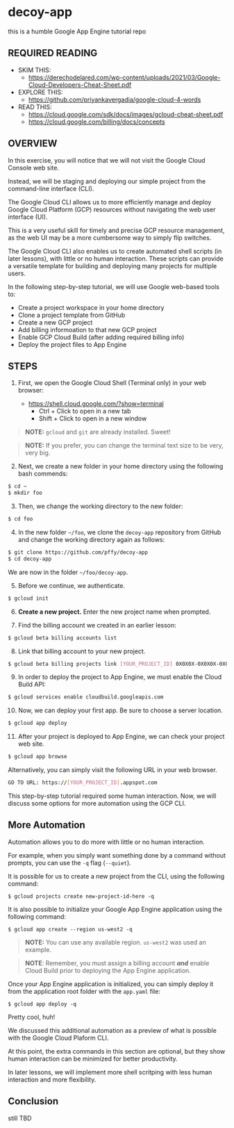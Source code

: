 # decoy-app
this is a humble Google App Engine tutorial repo

## REQUIRED READING
  + SKIM THIS: 
    + https://derechodelared.com/wp-content/uploads/2021/03/Google-Cloud-Developers-Cheat-Sheet.pdf
  + EXPLORE THIS: 
    + https://github.com/priyankavergadia/google-cloud-4-words
  + READ THIS: 
    + https://cloud.google.com/sdk/docs/images/gcloud-cheat-sheet.pdf
    + https://cloud.google.com/billing/docs/concepts

## OVERVIEW

In this exercise, you will notice that we will not visit the Google Cloud Console web site. 

Instead, we will be staging and deploying our simple project from the command-line interface (CLI).

The Google Cloud CLI allows us to more efficiently manage and deploy Google Cloud Platform (GCP) resources without navigating the web user interface (UI).

This is a very useful skill for timely and precise GCP resource management, as the web UI may be a more cumbersome way to simply flip switches. 

The Google Cloud CLI also enables us to create automated shell scripts (in later lessons), with little or no human interaction. These scripts can provide a versatile template for building and deploying many projects for multiple users.

In the following step-by-step tutorial, we will use Google web-based tools to:

  * Create a project workspace in your home directory
  * Clone a project template from GitHub
  * Create a new GCP project
  * Add billing informoation to that new GCP project
  * Enable GCP Cloud Build (after adding required billing info)
  * Deploy the project files to App Engine

  
## STEPS

1. First, we open the Google Cloud Shell (Terminal only) in your web browser:
  
    + https://shell.cloud.google.com/?show=terminal
      + Ctrl + Click to open in a new tab
      + Shift + Click to open in a new window

> **NOTE:** `gcloud` and `git` are already installed. Sweet!

> **NOTE:** If you prefer, you can change the terminal text size to be very, very big.


2. Next, we create a new folder in your home directory using the following bash commends:


```bash
$ cd ~
$ mkdir foo
```

3. Then, we change the working directory to the new folder:

```bash
$ cd foo
```

4. In the new folder `~/foo`, we clone the `decoy-app` repository from GitHub and change the working directory again as follows:

```bash
$ git clone https://github.com/pffy/decoy-app
$ cd decoy-app
```

We are now in the folder `~/foo/decoy-app`.

5. Before we continue, we authenticate.
```bash
$ gcloud init
```

6. **Create a new project.** Enter the new project name when prompted.

7. Find the billing account we created in an earlier lesson:

```bash
$ gcloud beta billing accounts list
```

8. Link that billing account to your new project.

```bash
$ gcloud beta billing projects link [YOUR_PROJECT_ID] 0X0X0X-0X0X0X-0X0X0X
```

9. In order to deploy the project to App Engine, we must enable the Cloud Build API:

```bash
$ gcloud services enable cloudbuild.googleapis.com
```

10. Now, we can deploy your first app. Be sure to choose a server location.

```bash
$ gcloud app deploy
```

11. After your project is deployed to App Engine, we can check your project web site.
```bash
$ gcloud app browse
```

Alternatively, you can simply visit the following URL in your web browser.
```bash
GO TO URL: https://[YOUR_PROJECT_ID].appspot.com
```

This step-by-step tutorial required some human interaction. Now, we will discuss some options for more automation using the GCP CLI.

## More Automation

Automation allows you to do more with little or no human interaction. 

For example, when you simply want something done by a command without prompts, you can use the `-q` flag (`--quiet`).

It is possible for us to create a new project from the CLI, using the following command:

```
$ gcloud projects create new-project-id-here -q
```

It is also possible to initialize your Google App Engine application using the following command:

```
$ gcloud app create --region us-west2 -q
```

> **NOTE:** You can use any available region. `us-west2` was used an example.

> **NOTE**: Remember, you must assign a billing account ***and*** enable Cloud Build prior to deploying the App Engine application.

Once your App Engine application is initialized, you can simply deploy it from the application root folder with the `app.yaml` file:

```
$ gcloud app deploy -q
```

Pretty cool, huh!

We discussed this additional automation as a preview of what is possible with the Google Cloud Plaform CLI.

At this point, the extra commands in this section are optional, but they show human interaction can be minimized for better productivity.

In later lessons, we will implement more shell scritping with less human interaction and more flexibility.

## Conclusion

still TBD
